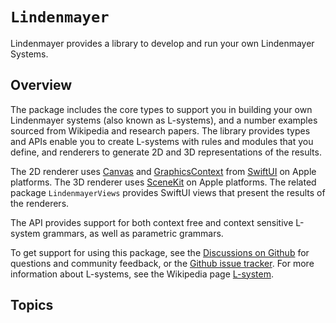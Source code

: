 # ``Lindenmayer``

Lindenmayer provides a library to develop and run your own Lindenmayer Systems.

## Overview

The package includes the core types to support you in building your own Lindenmayer systems (also known as L-systems), and a number examples sourced from Wikipedia and research papers.
The library provides types and APIs enable you to create L-systems with rules and modules that you define, and renderers to generate 2D and 3D representations of the results.

The 2D renderer uses [Canvas](http://developer.apple.com/documentation/swiftui/Canvas) and [GraphicsContext](https://developer.apple.com/documentation/swiftui/graphicscontext) from [SwiftUI](https://developer.apple.com/documentation/swiftui) on Apple platforms.
The 3D renderer uses [SceneKit](https://developer.apple.com/documentation/scenekit) on Apple platforms.
The related package `LindenmayerViews` provides SwiftUI views that present the results of the renderers.

The API provides support for both context free and context sensitive L-system grammars, as well as parametric grammars.

To get support for using this package, see the [Discussions on Github](https://github.com/heckj/Lindenmayer/discussions) for questions and community feedback, or the [Github issue tracker](https://github.com/heckj/Lindenmayer/issues).
For more information about L-systems, see the Wikipedia page [L-system](https://en.wikipedia.org/wiki/L-system).

## Topics
